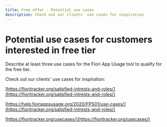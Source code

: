 ```yaml
---
title: Free offer - Potential use cases 
description: Check out our clients' use cases for inspiration
---
```

# Potential use cases for customers interested in free tier

Describe at least three use cases for the Fiori App Usage tool to qualify for the free tier.

Check out our clients' use cases for inspiration:

[https://fioritracker.org/satisfied-intrests-and-roles/](https://fioritracker.org/satisfied-intrests-and-roles/)

[https://help.fioriappsusage.org/2020/FPS01/use-cases/](https://fioritracker.org/satisfied-intrests-and-roles/)

[https://fioritracker.org/usecases/](https://fioritracker.org/usecases/)